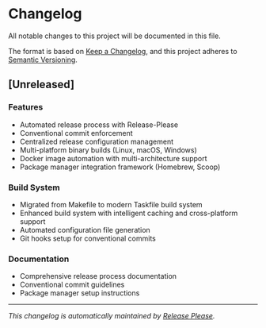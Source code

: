 # Changelog

All notable changes to this project will be documented in this file.

The format is based on [Keep a Changelog](https://keepachangelog.com/en/1.0.0/),
and this project adheres to [Semantic Versioning](https://semver.org/spec/v2.0.0.html).

## [Unreleased]

### Features
- Automated release process with Release-Please
- Conventional commit enforcement
- Centralized release configuration management
- Multi-platform binary builds (Linux, macOS, Windows)
- Docker image automation with multi-architecture support
- Package manager integration framework (Homebrew, Scoop)

### Build System
- Migrated from Makefile to modern Taskfile build system
- Enhanced build system with intelligent caching and cross-platform support
- Automated configuration file generation
- Git hooks setup for conventional commits

### Documentation
- Comprehensive release process documentation
- Conventional commit guidelines
- Package manager setup instructions

---

*This changelog is automatically maintained by [Release Please](https://github.com/googleapis/release-please).*